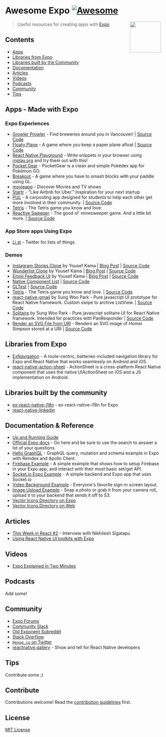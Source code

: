 # Awesome Expo [![Awesome](https://cdn.rawgit.com/sindresorhus/awesome/d7305f38d29fed78fa85652e3a63e154dd8e8829/media/badge.svg)](https://github.com/sindresorhus/awesome)

[<img src="https://d3lwq5rlu14cro.cloudfront.net/v1/AQ5jDS5SYyUkapWWEviV.png" align="right" width="100">](https://getexponent.com/)

> Useful resources for creating apps with [Expo](https://expo.io/)

## Contents

- [Apps](#apps)
- [Libraries from Expo](#libraries-from-expo)
- [Libraries built by the Community](#libraries-built-by-the-community)
- [Documentation](#documentation--reference)
- [Articles](#articles)
- [Videos](#videos)
- [Podcasts](#podcasts)
- [Community](#community)
- [Tips](#tips)

## Apps - Made with Expo

### Expo Experiences

- [Growler Prowler](https://expo.io/@community/growler-prowler) - Find breweries around you in Vancouver! | [Source Code](https://github.com/brentvatne/growler-prowler)
- [Floaty Plane](https://expo.io/@exponent/floatyplane) - A game where you keep a paper plane afloat | [Source Code](https://github.com/expo/floatyplane)
- [React Native Playground](https://expo.io/@rnplay/rnplay) - Write snippets in your browser using [rnplay.org](https://rnplay.org/) and try them out with this!
- [Pocket Gear](https://expo.io/@rncommunity/pocketgear) - PocketGear is a clean and simple Pokédex app for Pokémon GO.
- [Breakout](https://expo.io/@community/breakout) - A game where you have to smash blocks with your paddle using GL.
- [movieapp](https://expo.io/@community/movieapp) - Discover Movies and TV shows
- [Startr](https://expo.io/@community/startr) - "Like Airbnb for Uber." Inspiration for your next startup
- [PÜL](https://expo.io/@pulapp/pul) - A carpooling app designed for students to help each other get more involved in their community. | [Source Code](https://github.com/datwheat/pul)
- [Tetris](https://getexponent.com/@community/react-native-tetris) - The Tetris game you know and love.
- [Reactive Sweeper](https://expo.io/@experiment322/reactive-sweeper) - The good ol' minesweeper game. And a little bit more. | [Source Code](https://github.com/experiment322/reactive-sweeper)

### App Store apps Using Expo

- [Li.st](https://li.st/) - Twitter for lists of things

### Demos

- [Instagram Stories Clone](https://getexponent.com/@mastermo/instagram-stories) by Yousef Kama | [Blog Post](https://medium.com/@yousefkama/building-instagram-stories-d14763682e98#.gn2ujtrup) | [Source Code](https://github.com/mastermoo/rn-instagram-stories)
- [Wunderlist Clone](https://getexponent.com/@mastermo/wunderlist) by Yousef Kama | [Blog Post](https://medium.com/@yousefkama/react-native-ui-challenge-2-be24f72e6a68#.ibqyza95w) | [Source Code](https://github.com/mastermoo/rn-wunderlist)
- [Emoji Feedback UI](https://getexponent.com/@community/emoji-feedback) by Yousef Kama | [Blog Post](https://medium.com/@yousefkama/react-native-ui-challenge-1-42db390905c#.apx950akw) | [Source Code](https://github.com/mastermoo/rn-emoji-feedback)
- [Native Component List](https://getexponent.com/@community/native-component-list) | [Source Code](https://github.com/exponentjs/native-component-list)
- [GLTest](https://getexponent.com/@community/gl-test) | [Source Code](http://github.com/exponentjs/gl-test)
- [Tetris](https://getexponent.com/@community/react-native-tetris) - The Tetris game you know and love. | [Source Code](https://github.com/ggomaeng/react-native-tetris)
- [react-native-gmail](https://getexponent.com/@sungwoopark95/react-native-gmail) by Sung Woo Park - Pure javascript UI prototype for React Native framework. Custom swipe to archive ListView. | [Source Code](https://github.com/ggomaeng/react-native-gmail)
- [Solitaire](https://getexponent.com/@sungwoopark95/react-native-solitaire) by Sung Woo Park - Pure javascript solitaire UI for React Native framework. Intended for practices with PanResponder | [Source Code](https://github.com/ggomaeng/react-native-solitaire)
- [Render an SVG File from URI](https://getexponent.com/@ccheever/homer-simpson-svg) - Renders an SVG image of Homer Simpson stored at a URI | [Source Code](https://github.com/ccheever/homer-simpson-svg-file)


## Libraries from Expo

- [ExNavigation](https://github.com/exponentjs/ex-navigation) - A route-centric, batteries-included navigation library for Expo and React Native that works seamlessly on Android and iOS
- [react-native-action-sheet](https://github.com/exponentjs/react-native-action-sheet) - ActionSheet is a cross-platform React Native component that uses the native UIActionSheet on iOS and a JS implementation on Android.

## Libraries built by the community

- [ex-react-native-i18n](https://github.com/xcarpentier/react-native-i18n) - ex-react-native-i18n for Expo
- [react-native-linkedin](https://github.com/xcarpentier/react-native-linkedin)

## Documentation & Reference

- [Up and Running Guide](https://docs.getexponent.com/versions/latest/guides/up-and-running.html)
- [Official Expo docs](https://docs.getexponent.com/) - Go here and be sure to use the search to answer a lot of your questions.
- [Hello GraphQL](https://github.com/exponentjs/hello-graphql) - GraphQL query, mutation and schema example in Expo with Reindex and Apollo Client.
- [Firebase Example](https://github.com/exponentjs/firebase-example) - A simple example that shows how to setup Firebase in your Expo app, and interact with their most basic set/get API.
- [Socket.io Expo Example](https://github.com/exponentjs/socket-io-example) - A simple backend and Expo app that uses Socket.io
- [Video Background Example](https://github.com/exponentjs/video-background) - Everyone's favorite sign-in screen layout.
- [Image Upload Example](https://github.com/exponentjs/image-upload-example) - Snap a photo or grab it from your camera roll, upload it to your backend that sends it off to S3.
- [Vector Icons Directory on Expo](https://getexponent.com/@ccheever/vector-icon-showcase)
- [Vector Icons Directory on Web](https://exponentjs.github.io/vector-icons/)

## Articles

- [This Week in React #2](https://thisweekinreact.com/this-week-in-react-2-74c7bd260cb4#.9d5v94k74) - Interview with Nikhilesh Sigatapu
- [Using React Native UI toolkits with Expo](https://blog.getexponent.com/using-react-native-ui-toolkits-with-exponent-3993434caf66)

## Videos

- [Expo Explained in Two Minutes](https://www.youtube.com/watch?v=IQI9aUlouMI)

## Podcasts

Add some!

## Community

- [Expo Forums](https://forums.expo.io/)
- [Community Slack](https://slack.exponentjs.com/)
- [Old Exponent Subreddit](https://www.reddit.com/r/exponent)
- [Stack Overflow](http://stackoverflow.com/questions/tagged/exponentjs)
- [`@expo_io` on Twitter](https://twitter.com/expo_io)
- [reactnative.gallery](https://reactnative.gallery/) - Show and tell for React Native developers

## Tips

Contribute some ;)


## Contribute

Contributions welcome! Read the [contribution guidelines](CONTRIBUTING.md) first.


## License

[MIT License](LICENSE)
